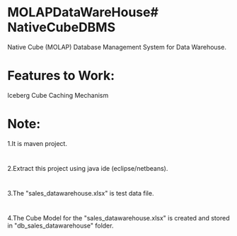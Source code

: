 # MOLAPDataWareHouse# NativeCubeDBMS
Native Cube (MOLAP) Database Management System for Data Warehouse.
# Features to Work: 
Iceberg Cube
Caching Mechanism
# Note:
1.It is maven project.
#
2.Extract this project using java ide (eclipse/netbeans).
#
3.The "sales_datawarehouse.xlsx" is test data file.
#
4.The Cube Model for the "sales_datawarehouse.xlsx" is created and stored in "db_sales_datawarehouse" folder.
